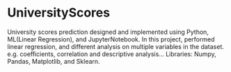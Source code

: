 # UniversityScores
University scores prediction designed and implemented using Python, ML(Linear Regression), and JupyterNotebook.
In this project, performed linear regression, and different analysis on multiple variables in the dataset. 
e.g. coefficients, correlation and descriptive analysis... 
Libraries: Numpy, Pandas, Matplotlib, and Sklearn.
